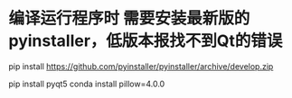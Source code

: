 # 编译运行程序时 需要安装最新版的pyinstaller，低版本报找不到Qt的错误
pip install https://github.com/pyinstaller/pyinstaller/archive/develop.zip

pip install pyqt5
conda install pillow=4.0.0